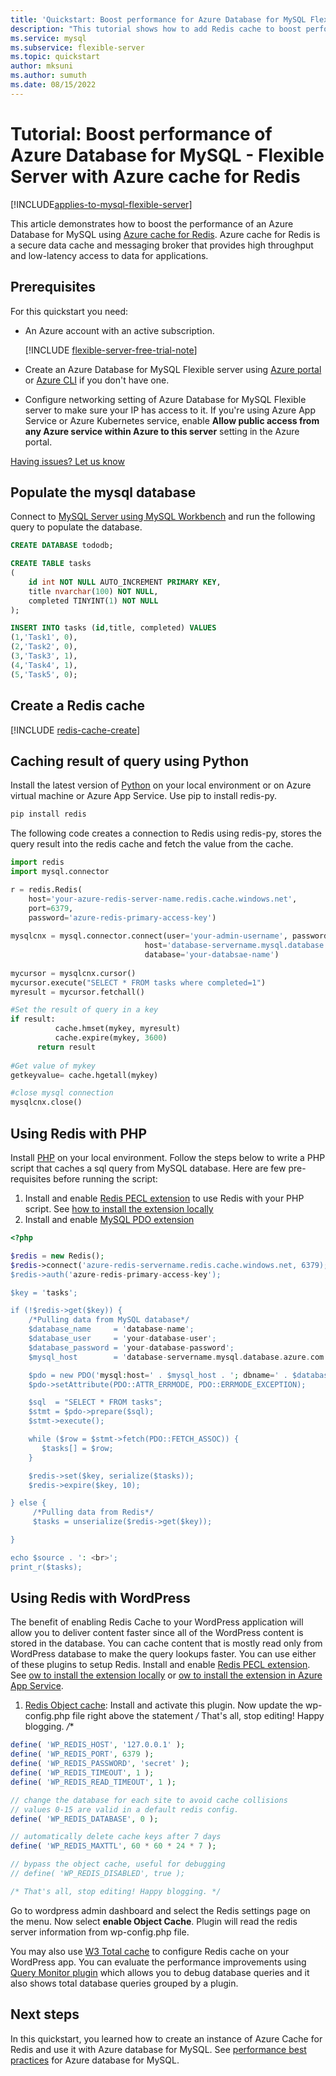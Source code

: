 ```yaml
---
title: 'Quickstart: Boost performance for Azure Database for MySQL Flexible Server with Redis'
description: "This tutorial shows how to add Redis cache to boost performance for your Azure Database for MySQL Flexible Server."
ms.service: mysql
ms.subservice: flexible-server
ms.topic: quickstart
author: mksuni
ms.author: sumuth 
ms.date: 08/15/2022
---
```


# Tutorial: Boost performance of Azure Database for MySQL - Flexible Server with Azure cache for Redis 

[!INCLUDE[applies-to-mysql-flexible-server](../includes/applies-to-mysql-flexible-server.md)]

This article demonstrates how to boost the performance of an Azure Database for MySQL using [Azure cache for Redis](../../azure-cache-for-redis/cache-overview.md). Azure cache for Redis is a secure data cache and messaging broker that provides high throughput and low-latency access to data for applications.

## Prerequisites

For this quickstart you need:

- An Azure account with an active subscription. 

    [!INCLUDE [flexible-server-free-trial-note](../includes/flexible-server-free-trial-note.md)]
- Create an Azure Database for MySQL Flexible server using [Azure portal](./quickstart-create-server-portal.md) <br/> or [Azure CLI](./quickstart-create-server-cli.md) if you don't have one.
- Configure networking setting of Azure Database for MySQL Flexible server to make sure your IP has access to it. If you're using Azure App Service or Azure Kubernetes service, enable **Allow public access from any Azure service within Azure to this server** setting in the Azure portal. 

[Having issues? Let us know](https://github.com/MicrosoftDocs/azure-docs/issues)

## Populate the mysql database

Connect to [MySQL Server using MySQL Workbench](connect-workbench.md) and run the following query to populate the database. 

```sql
CREATE DATABASE tododb;

CREATE TABLE tasks
(
	id int NOT NULL AUTO_INCREMENT PRIMARY KEY,
	title nvarchar(100) NOT NULL,
	completed TINYINT(1) NOT NULL
);

INSERT INTO tasks (id,title, completed) VALUES
(1,'Task1', 0),
(2,'Task2', 0),
(3,'Task3', 1),
(4,'Task4', 1),
(5,'Task5', 0);

```

## Create a Redis cache 
[!INCLUDE [redis-cache-create](../../azure-cache-for-redis/includes/redis-cache-create.md)]

## Caching result of query using Python 
Install the latest version of [Python](https://www.python.org/) on your local environment or on Azure virtual machine or Azure App Service. Use pip to install redis-py.

```python
pip install redis
```
The following code creates a connection to Redis using redis-py, stores the query result into the redis cache and fetch the value from the cache.

```python
import redis
import mysql.connector

r = redis.Redis(
    host='your-azure-redis-server-name.redis.cache.windows.net',
    port=6379, 
    password='azure-redis-primary-access-key')
    
mysqlcnx = mysql.connector.connect(user='your-admin-username', password='db-user-password',
                              host='database-servername.mysql.database.azure.com',
                              database='your-databsae-name')
			      
mycursor = mysqlcnx.cursor()
mycursor.execute("SELECT * FROM tasks where completed=1")
myresult = mycursor.fetchall()

#Set the result of query in a key 
if result:
          cache.hmset(mykey, myresult)
          cache.expire(mykey, 3600)
      return result
      
#Get value of mykey
getkeyvalue= cache.hgetall(mykey)

#close mysql connection
mysqlcnx.close()
```

## Using Redis with PHP
Install [PHP](https://www.php.net/manual/en/install.php) on your local environment. Follow the steps below to write a PHP script that caches a sql query from MySQL database. Here are few pre-requisites before running the script:
1. Install and enable [Redis PECL extension](https://pecl.php.net/package/redis) to use Redis with your PHP script. See [how to install the extension locally](https://github.com/phpredis/phpredis/blob/develop/INSTALL.md) 
2. Install and enable [MySQL PDO extension](https://www.php.net/manual/en/ref.pdo-mysql.php)

```php
<?php

$redis = new Redis();
$redis->connect('azure-redis-servername.redis.cache.windows.net, 6379);
$redis->auth('azure-redis-primary-access-key');

$key = 'tasks';

if (!$redis->get($key)) {
    /*Pulling data from MySQL database*/
    $database_name     = 'database-name';
    $database_user     = 'your-database-user';
    $database_password = 'your-database-password';
    $mysql_host        = 'database-servername.mysql.database.azure.com';

    $pdo = new PDO('mysql:host=' . $mysql_host . '; dbname=' . $database_name, $database_user, $database_password);
    $pdo->setAttribute(PDO::ATTR_ERRMODE, PDO::ERRMODE_EXCEPTION);

    $sql  = "SELECT * FROM tasks";
    $stmt = $pdo->prepare($sql);
    $stmt->execute();

    while ($row = $stmt->fetch(PDO::FETCH_ASSOC)) {
       $tasks[] = $row;
    }

    $redis->set($key, serialize($tasks));
    $redis->expire($key, 10);

} else {
     /*Pulling data from Redis*/
     $tasks = unserialize($redis->get($key));

}

echo $source . ': <br>';
print_r($tasks);
```

## Using Redis with WordPress
 
The benefit of enabling Redis Cache to your WordPress application will allow you to deliver content faster since all of the WordPress content is stored in the database. You can cache content that is mostly read only from WordPress database to make the query lookups faster. You can use either of these plugins to setup Redis.  Install and enable [Redis PECL extension](https://pecl.php.net/package/redis). See [ow to install the extension locally](https://github.com/phpredis/phpredis/blob/develop/INSTALL.md) or [ow to install the extension in Azure App Service](../../app-service/configure-language-php.md).

1. [Redis Object cache](https://wordpress.org/plugins/redis-cache/): Install and activate this plugin. Now update the wp-config.php file right above the statement */* That's all, stop editing! Happy blogging. */**

```php
define( 'WP_REDIS_HOST', '127.0.0.1' );
define( 'WP_REDIS_PORT', 6379 );
define( 'WP_REDIS_PASSWORD', 'secret' );
define( 'WP_REDIS_TIMEOUT', 1 );
define( 'WP_REDIS_READ_TIMEOUT', 1 );

// change the database for each site to avoid cache collisions
// values 0-15 are valid in a default redis config.
define( 'WP_REDIS_DATABASE', 0 );

// automatically delete cache keys after 7 days
define( 'WP_REDIS_MAXTTL', 60 * 60 * 24 * 7 );

// bypass the object cache, useful for debugging
// define( 'WP_REDIS_DISABLED', true );

/* That's all, stop editing! Happy blogging. */

```
Go to wordpress admin dashboard and select the Redis settings page on the menu. Now select **enable Object Cache**. Plugin will read the redis server information from wp-config.php file.

You may also use [W3 Total cache](https://wordpress.org/plugins/w3-total-cache/) to configure Redis cache on your WordPress app. You can evaluate the performance improvements using [Query Monitor plugin](https://wordpress.org/plugins/query-monitor/) which allows you to debug database queries and it also shows total database queries grouped by a plugin.  
    
## Next steps

In this quickstart, you learned how to create an instance of Azure Cache for Redis and use it with Azure database for MySQL. See [performance best practices](../single-server/concept-performance-best-practices.md) for Azure database for MySQL.
